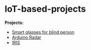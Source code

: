 # IoT-based-projects

**Projects:**

- [Smart glasses for blind person](https://github.com/PratikMore55/IoT-based-projects/tree/main/Smart%20glasses%20for%20blind%20person)
- [Arduino Radar](https://github.com/PratikMore55/IoT-based-projects/tree/main/Arduino%20Radar)
- [IRIS](https://github.com/PratikMore55/IoT-based-projects/tree/main/IRIS)
